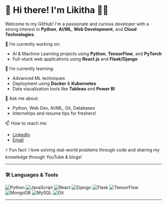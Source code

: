 # 👋 Hi there! I'm Likitha 👩‍💻

Welcome to my GitHub! I'm a passionate and curious developer with a strong interest in **Python**, **AI/ML**, **Web Development**, and **Cloud Technologies**.

🔭 I’m currently working on:
- AI & Machine Learning projects using **Python**, **TensorFlow**, and **PyTorch**
- Full-stack web applications using **React.js** and **Flask/Django**

🌱 I’m currently learning:
- Advanced ML techniques
- Deployment using **Docker** & **Kubernetes**
- Data visualization tools like **Tableau** and **Power BI**

💬 Ask me about:
- Python, Web Dev, AI/ML, Git, Databases
- Internships and resume tips for freshers!

📫 How to reach me:
- [LinkedIn](https://www.linkedin.com/in/your-link/)  
- [Email](mailto:your-email@example.com)

⚡ Fun fact:
I love solving real-world problems through code and sharing my knowledge through YouTube & blogs!

---

### 🛠️ Languages & Tools

![Python](https://img.shields.io/badge/Python-blue?logo=python&logoColor=white)
![JavaScript](https://img.shields.io/badge/JavaScript-yellow?logo=javascript&logoColor=black)
![React](https://img.shields.io/badge/React-20232A?logo=react)
![Django](https://img.shields.io/badge/Django-092E20?logo=django)
![Flask](https://img.shields.io/badge/Flask-white?logo=flask)
![TensorFlow](https://img.shields.io/badge/TensorFlow-orange?logo=tensorflow)
![MongoDB](https://img.shields.io/badge/MongoDB-green?logo=mongodb)
![MySQL](https://img.shields.io/badge/MySQL-blue?logo=mysql)
![Git](https://img.shields.io/badge/Git-F05032?logo=git&logoColor=white)

---

<!---
likithaamar/likithaamar is a ✨ special ✨ repository because its `README.md` (this file) appears on your GitHub profile.
You can click the Preview link to take a look at your changes.
--->
